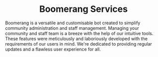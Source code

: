<div align="center">
  <h1><strong>Boomerang Services</strong></h1>
</div>
Boomerang is a versatile and customisable bot created to simplify community administration and staff management. Managing your community and staff team is a breeze with the help of our intuitive tools. These features were meticulously and laboriously developed with the requirements of our users in mind. We're dedicated to providing regular updates and a flawless user experience for all.
